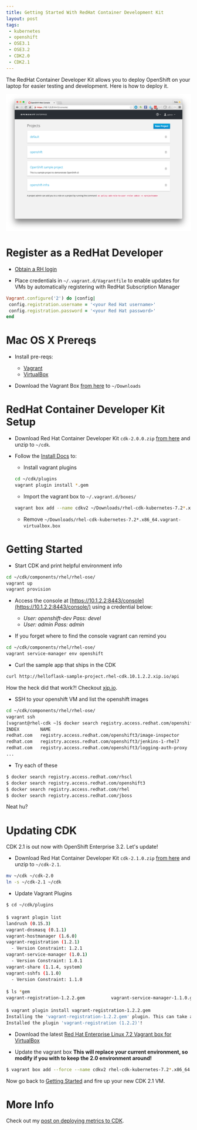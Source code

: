 ```yaml
---
title: Getting Started With RedHat Container Development Kit
layout: post
tags:
 - kubernetes
 - openshift
 - OSE3.1
 - OSE3.2
 - CDK2.0
 - CDK2.1
---
```


The RedHat Container Developer Kit allows you to deploy OpenShift on your laptop for easier testing and development. Here is how to deploy it.

[![OpenShift CDK](/images/thumb/openshift-cdk-2.1.png)](/images/openshift-cdk-2.1.png)

# Register as a RedHat Developer #

- [Obtain a RH login](http://developers.redhat.com/)

- Place credentials in `~/.vagrant.d/Vagrantfile` to enable updates for VMs by automatically registering with RedHat Subscription Manager

```ruby
Vagrant.configure('2') do |config|
 config.registration.username = '<your Red Hat username>'
 config.registration.password = '<your Red Hat password>'
end
```

# Mac OS X Prereqs #

- Install pre-reqs:
    - [Vagrant](https://www.vagrantup.com/)
    - [VirtualBox](https://www.virtualbox.org/wiki/Downloads)

- Download the Vagrant Box [from here](http://developers.redhat.com/products/cdk/get-started/) to `~/Downloads`

# RedHat Container Developer Kit Setup #

- Download Red Hat Container Developer Kit `cdk-2.0.0.zip` [from here](http://developers.redhat.com/downloads/) and unzip to `~/cdk`.

- Follow the [Install Docs](https://access.redhat.com/documentation/en/red-hat-enterprise-linux-atomic-host/version-7/container-development-kit-installation-guide/) to:

    - Install vagrant plugins

    ```bash
    cd ~/cdk/plugins
    vagrant plugin install *.gem
    ```

    - Import the vagrant box to `~/.vagrant.d/boxes/`

    ```bash
    vagrant box add --name cdkv2 ~/Downloads/rhel-cdk-kubernetes-7.2*.x86_64.vagrant-virtualbox.box
    ```

    - Remove `~/Downloads/rhel-cdk-kubernetes-7.2*.x86_64.vagrant-virtualbox.box`

# Getting Started #

- Start CDK and print helpful environment info

```bash
cd ~/cdk/components/rhel/rhel-ose/
vagrant up
vagrant provision
```

- Access the console at [https://10.1.2.2:8443/console](https://10.1.2.2:8443/console/) using a credential below:
  - *User:* _openshift-dev_ *Pass:* _devel_
  - *User:* _admin_ *Pass:* _admin_

- If you forget where to find the console vagrant can remind you

```bash
cd ~/cdk/components/rhel/rhel-ose/
vagrant service-manager env openshift
```

- Curl the sample app that ships in the CDK

```bash
curl http://helloflask-sample-project.rhel-cdk.10.1.2.2.xip.io/api
```

How the heck did that work?! Checkout [xip.io](http://xip.io).

- SSH to your openshift VM and list the openshift images

```bash
cd ~/cdk/components/rhel/rhel-ose/
vagrant ssh
[vagrant@rhel-cdk ~]$ docker search registry.access.redhat.com/openshift3
INDEX        NAME                                                              DESCRIPTION                                     STARS     OFFICIAL   AUTOMATED
redhat.com   registry.access.redhat.com/openshift3/image-inspector             Image Inspector can extract the RPM compos...   0
redhat.com   registry.access.redhat.com/openshift3/jenkins-1-rhel7             Jenkins image which can be used to set up ...   0
redhat.com   registry.access.redhat.com/openshift3/logging-auth-proxy          Container used to enable authorization and...   0
...
```

- Try each of these

```bash
$ docker search registry.access.redhat.com/rhscl
$ docker search registry.access.redhat.com/openshift3
$ docker search registry.access.redhat.com/rhel
$ docker search registry.access.redhat.com/jboss
```

Neat hu?

# Updating CDK #

CDK 2.1 is out now with OpenShift Enterprise 3.2. Let's update!


- Download Red Hat Container Developer Kit `cdk-2.1.0.zip` [from here](http://developers.redhat.com/downloads/) and unzip to `~/cdk-2.1`.

```bash
mv ~/cdk ~/cdk-2.0
ln -s ~/cdk-2.1 ~/cdk
```

- Update Vagrant Plugins

```bash
$ cd ~/cdk/plugins

$ vagrant plugin list
landrush (0.15.3)
vagrant-dnsmasq (0.1.1)
vagrant-hostmanager (1.6.0)
vagrant-registration (1.2.1)
  - Version Constraint: 1.2.1
vagrant-service-manager (1.0.1)
  - Version Constraint: 1.0.1
vagrant-share (1.1.4, system)
vagrant-sshfs (1.1.0)
  - Version Constraint: 1.1.0

$ ls *gem
vagrant-registration-1.2.2.gem          vagrant-service-manager-1.1.0.gem       vagrant-sshfs-1.1.0.gem

$ vagrant plugin install vagrant-registration-1.2.2.gem
Installing the 'vagrant-registration-1.2.2.gem' plugin. This can take a few minutes...
Installed the plugin 'vagrant-registration (1.2.2)'!
```

- Download the latest [Red Hat Enterprise Linux 7.2 Vagrant box for VirtualBox](http://developers.redhat.com/products/cdk/get-started/)

- Update the vagrant box **This will replace your current environment, so modify if you with to keep the 2.0 environment around!**

```bash
$ vagrant box add --force --name cdkv2 rhel-cdk-kubernetes-7.2*.x86_64.vagrant-virtualbox.box
```

Now go back to [Getting Started](#getting-started) and fire up your new CDK 2.1 VM.

# More Info #

Check out my [post on deploying metrics to CDK](http://guifreelife.com/blog/2016/06/16/Deploy-Hawkular-Metrics-in-CDK-2.0-OpenShift-3.1).
